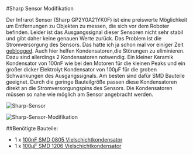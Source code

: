 #Sharp Sensor Modifikation

Der Infrarot Sensor (Sharp GP2Y0A21YK0F) ist eine preiswerte Möglichkeit um Entfernungen zu Objekten zu messen, die sich vor dem Roboter befinden. Leider ist das Ausgangssignal dieser Sensoren nicht sehr stabil und gibt daher keine genauen Werte zurück. Das Problem ist die Stromversorgung des Sensors. Das hatte ich ja schon mal vor einiger Zeit <a href="http://www.robotfreak.de/blog/robotik/sharp-ir-sensor-ausgabe-verbessern/479">geblogged</a>. Auch hier helfen Kondensatoren,die Störungen zu eliminieren. Dazu sind allerdings 2 Kondensatoren notwendig. Ein kleiner Keramik Kondensator von 100nF wie bei den Motoren für die kleinen Peaks und ein großer dicker Elektrolyt Kondensator von 100µF für die groben Schwankungen des Ausgangssignals. Am besten sind dafür SMD Bauteile geeignet. Durch die geringe Bauteilgröße passen diese Kondensatoren direkt an die Stromversorgungspins des Sensors. Die Kondensatoren müssen so nahe wie möglich am Sensor angebracht werden.

![Sharp-Sensor](images/circ/Sharp-Sensor-Mod.jpg "Sharp-Sensor")

![Sharp-Sensor-Modifikation](images/circ/Sharp-Sensor-Mod2.jpg "Sharp-Sensor-Modifikation")


##Benötigte Bauteile:

* 1 x <a href="http://www.reichelt.de/Vielschicht-SMD-G0805/X7R-G0805-100N/3//index.html?ACTION=3&GROUPID=3165&ARTICLE=31879&OFFSET=16&WKID=0&">100nF SMD 0805 Vielschichtkondensator </a>
* 1 x <a href="http://www.reichelt.de/Vielschicht-SMD-G1206-High-Cap/X5R-G1206-100-6/3//index.html?ACTION=3&GROUPID=4340&ARTICLE=89744&OFFSET=16&WKID=0&">100µF SMD 1206 Vielschichtkondensator </a>


